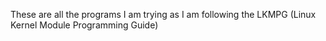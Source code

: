 These are all the programs I am trying as I am following the LKMPG (Linux Kernel Module Programming Guide)
